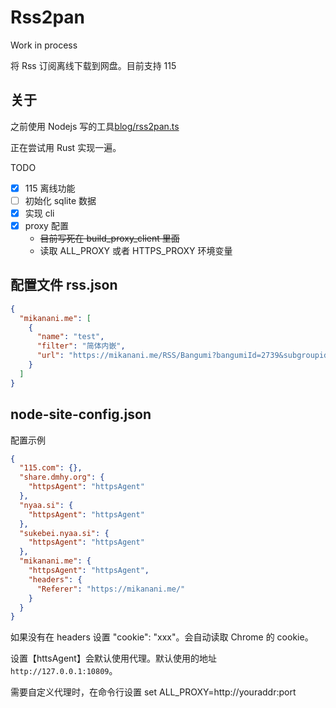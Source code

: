 # Rss2pan

Work in process

将 Rss 订阅离线下载到网盘。目前支持 115

## 关于

之前使用 Nodejs 写的工具[blog/rss2pan.ts](https://github.com/22earth/blog/blob/master/demos/test-node/src/bin/rss2pan.ts)

正在尝试用 Rust 实现一遍。

TODO

- [x] 115 离线功能
- [ ] 初始化 sqlite 数据
- [x] 实现 cli
- [x] proxy 配置
  - ~~目前写死在 build_proxy_client 里面~~
  - 读取 ALL_PROXY 或者 HTTPS_PROXY 环境变量

## 配置文件 rss.json

```json
{
  "mikanani.me": [
    {
      "name": "test",
      "filter": "简体内嵌",
      "url": "https://mikanani.me/RSS/Bangumi?bangumiId=2739&subgroupid=12"
    }
  ]
}
```

## node-site-config.json

配置示例

```json
{
  "115.com": {},
  "share.dmhy.org": {
    "httpsAgent": "httpsAgent"
  },
  "nyaa.si": {
    "httpsAgent": "httpsAgent"
  },
  "sukebei.nyaa.si": {
    "httpsAgent": "httpsAgent"
  },
  "mikanani.me": {
    "httpsAgent": "httpsAgent",
    "headers": {
      "Referer": "https://mikanani.me/"
    }
  }
}

```

如果没有在 headers 设置 "cookie": "xxx"。会自动读取 Chrome 的 cookie。

设置【httsAgent】会默认使用代理。默认使用的地址 `http://127.0.0.1:10809`。

需要自定义代理时，在命令行设置  set ALL_PROXY=http://youraddr:port
